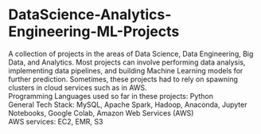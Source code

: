 # DataScience-Analytics-Engineering-ML-Projects
A collection of projects in the areas of Data Science, Data Engineering, Big Data, and Analytics. Most projects can involve performing data analysis, implementing data pipelines, and building Machine Learning models for further prediction. Sometimes, these projects had to rely on spawning clusters in cloud services such as in AWS.</br>
Programming Languages used so far in these projects: Python  </br>
General Tech Stack: MySQL, Apache Spark, Hadoop, Anaconda, Jupyter Notebooks, Google Colab, Amazon Web Services (AWS) </br>
AWS services: EC2, EMR, S3 </br>

